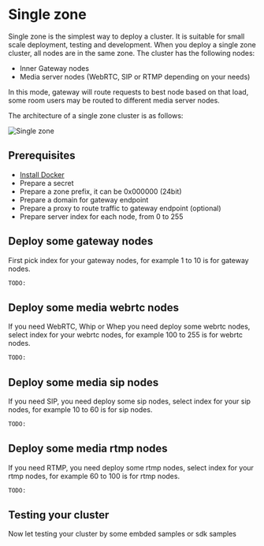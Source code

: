 # Single zone

Single zone is the simplest way to deploy a cluster. It is suitable for small scale deployment, testing and development.
When you deploy a single zone cluster, all nodes are in the same zone. The cluster has the following nodes:

- Inner Gateway nodes
- Media server nodes (WebRTC, SIP or RTMP depending on your needs)

In this mode, gateway will route requests to best node based on that load, some room users may be routed to different media server nodes.

The architecture of a single zone cluster is as follows:

![Single zone](/imgs/single-zone.excalidraw.png)

## Prerequisites

- [Install Docker](https://docs.docker.com/engine/install/)
- Prepare a secret
- Prepare a zone prefix, it can be 0x000000 (24bit)
- Prepare a domain for gateway endpoint
- Prepare a proxy to route traffic to gateway endpoint (optional)
- Prepare server index for each node, from 0 to 255

## Deploy some gateway nodes

First pick index for your gateway nodes, for example 1 to 10 is for gateway nodes.

```bash
TODO:
```

## Deploy some media webrtc nodes

If you need WebRTC, Whip or Whep you need deploy some webrtc nodes, select index for your webrtc nodes, for example 100 to 255 is for webrtc nodes.

```bash
TODO:
```

## Deploy some media sip nodes

If you need SIP, you need deploy some sip nodes, select index for your sip nodes, for example 10 to 60 is for sip nodes.

```bash
TODO:
```

## Deploy some media rtmp nodes

If you need RTMP, you need deploy some rtmp nodes, select index for your rtmp nodes, for example 60 to 100 is for rtmp nodes.

```bash
TODO:
```

## Testing your cluster

Now let testing your cluster by some embded samples or sdk samples